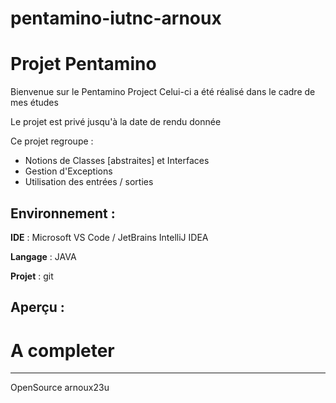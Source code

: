 # pentamino-iutnc-arnoux
Projet Pentamino
========

Bienvenue sur le Pentamino Project
Celui-ci a été réalisé dans le cadre de mes études

Le projet est privé jusqu'à la date de rendu donnée

Ce projet regroupe :
* Notions de Classes [abstraites] et Interfaces
* Gestion d'Exceptions
* Utilisation des entrées / sorties

Environnement :
------------

**IDE** : Microsoft VS Code / JetBrains IntelliJ IDEA

**Langage** : JAVA

**Projet** : git

Aperçu :
---------

# A completer

---------------------

OpenSource arnoux23u
